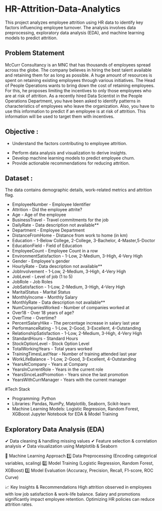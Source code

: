 # HR-Attrition-Data-Analytics
This project analyzes employee attrition using HR data to identify key factors influencing employee turnover. The analysis involves data preprocessing, exploratory data analysis (EDA), and machine learning models to predict attrition.

## Problem Statement
McCurr Consultancy is an MNC that has thousands of employees spread across the globe. The company believes in hiring the best talent available and retaining them for as long as possible. A huge amount of resources is spent on retaining existing employees through various initiatives. The Head of People Operations wants to bring down the cost of retaining employees. For this, he proposes limiting the incentives to only those employees who are at risk of attrition. As a recently hired Data Scientist in the People Operations Department, you have been asked to identify patterns in characteristics of employees who leave the organization. Also, you have to use this information to predict if an employee is at risk of attrition. This information will be used to target them with incentives.

## Objective :
- Understand the factors contributing to employee attrition.
* Perform data analysis and visualization to derive insights.
* Develop machine learning models to predict employee churn.
* Provide actionable recommendations for reducing attrition.

## Dataset :
The data contains demographic details, work-related metrics and attrition flag.

* EmployeeNumber - Employee Identifier
* Attrition - Did the employee attrite?
* Age - Age of the employee
* BusinessTravel - Travel commitments for the job
* DailyRate - Data description not available**
* Department - Employee Department
* DistanceFromHome - Distance from work to home (in km)
* Education - 1-Below College, 2-College, 3-Bachelor, 4-Master,5-Doctor
* EducationField - Field of Education
* EmployeeCount - Employee Count in a row
* EnvironmentSatisfaction - 1-Low, 2-Medium, 3-High, 4-Very High
* Gender - Employee's gender
* HourlyRate - Data description not available**
* JobInvolvement - 1-Low, 2-Medium, 3-High, 4-Very High
* JobLevel - Level of job (1 to 5)
* JobRole - Job Roles
* JobSatisfaction - 1-Low, 2-Medium, 3-High, 4-Very High
* MaritalStatus - Marital Status
* MonthlyIncome - Monthly Salary
* MonthlyRate - Data description not available**
* NumCompaniesWorked - Number of companies worked at
* Over18 - Over 18 years of age?
* OverTime - Overtime?
* PercentSalaryHike - The percentage increase in salary last year
* PerformanceRating - 1-Low, 2-Good, 3-Excellent, 4-Outstanding
* RelationshipSatisfaction - 1-Low, 2-Medium, 3-High, 4-Very High
* StandardHours - Standard Hours
* StockOptionLevel - Stock Option Level
* TotalWorkingYears - Total years worked
* TrainingTimesLastYear - Number of training attended last year
* WorkLifeBalance - 1-Low, 2-Good, 3-Excellent, 4-Outstanding
* YearsAtCompany - Years at Company
* YearsInCurrentRole - Years in the current role
* YearsSinceLastPromotion - Years since the last promotion
* YearsWithCurrManager - Years with the current manager

#Tech Stack
* Programming: Python
* Libraries: Pandas, NumPy, Matplotlib, Seaborn, Scikit-learn
* Machine Learning Models: Logistic Regression, Random Forest, XGBoost
Jupyter Notebook for EDA & Model Training

## Exploratory Data Analysis (EDA)
✔ Data cleaning & handling missing values
✔ Feature selection & correlation analysis
✔ Data visualization using Matplotlib & Seaborn

🤖 Machine Learning Approach
1️⃣ Data Preprocessing (Encoding categorical variables, scaling)
2️⃣ Model Training (Logistic Regression, Random Forest, XGBoost)
3️⃣ Model Evaluation (Accuracy, Precision, Recall, F1-score, ROC Curve)

📈 Key Insights & Recommendations
High attrition observed in employees with low job satisfaction & work-life balance.
Salary and promotions significantly impact employee retention.
Optimizing HR policies can reduce attrition rates.
